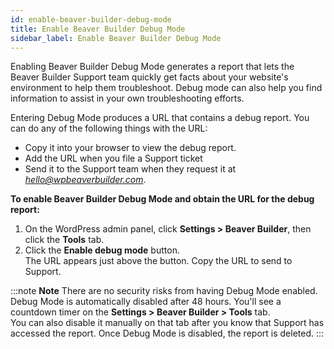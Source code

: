 ```yaml
---
id: enable-beaver-builder-debug-mode
title: Enable Beaver Builder Debug Mode
sidebar_label: Enable Beaver Builder Debug Mode
---
```


Enabling Beaver Builder Debug Mode generates a report that lets the Beaver
Builder Support team quickly get facts about your website's environment to
help them troubleshoot. Debug mode can also help you find information to
assist in your own troubleshooting efforts.

Entering Debug Mode produces a URL that contains a debug report. You can do
any of the following things with the URL:

  * Copy it into your browser to view the debug report.
  * Add the URL when you file a Support ticket
  * Send it to the Support team when they request it at *hello@wpbeaverbuilder.com*.

**To enable Beaver Builder Debug Mode and obtain the URL for the debug
report:**

  1. On the WordPress admin panel, click **Settings > Beaver Builder**, then click the **Tools** tab.
  2. Click the **Enable debug mode** button.  
The URL appears just above the button. Copy the URL to send to Support.

:::note **Note**
There are no security risks from having Debug Mode enabled. Debug Mode is automatically disabled after 48 hours.
You'll see a countdown timer on the **Settings > Beaver Builder > Tools** tab.  
You can also disable it manually on that tab after you know that Support has
accessed the report. Once Debug Mode is disabled, the report is deleted.
:::
